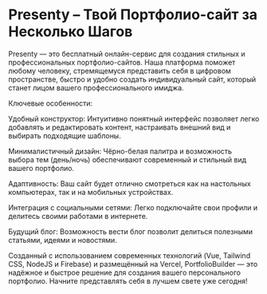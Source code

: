 # Presenty – Твой Портфолио-сайт за Несколько Шагов

Presenty — это бесплатный онлайн-сервис для создания стильных и профессиональных портфолио-сайтов. Наша платформа поможет любому человеку, стремящемуся представить себя в цифровом пространстве, быстро и удобно создать индивидуальный сайт, который станет лицом вашего профессионального имиджа.

Ключевые особенности:

Удобный конструктор: Интуитивно понятный интерфейс позволяет легко добавлять и редактировать контент, настраивать внешний вид и выбирать подходящие шаблоны.

Минималистичный дизайн: Чёрно-белая палитра и возможность выбора тем (день/ночь) обеспечивают современный и стильный вид вашего портфолио.

Адаптивность: Ваш сайт будет отлично смотреться как на настольных компьютерах, так и на мобильных устройствах.

Интеграция с социальными сетями: Легко подключайте свои профили и делитесь своими работами в интернете.

Будущий блог: Возможность вести блог позволит делиться полезными статьями, идеями и новостями.

Созданный с использованием современных технологий (Vue, Tailwind CSS, NodeJS и Firebase) и размещённый на Vercel, PortfolioBuilder — это надёжное и быстрое решение для создания вашего персонального портфолио. Начните представлять себя в лучшем свете уже сегодня!

